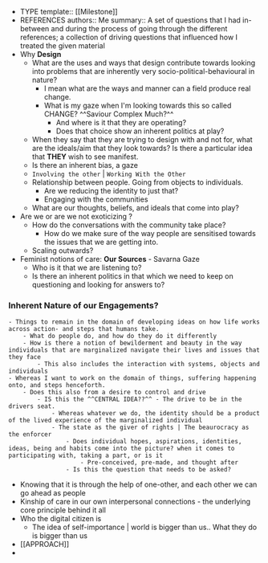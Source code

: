 - TYPE
  template:: [[Milestone]]
- REFERENCES
  authors:: Me
  summary:: A set of questions that I had in-between and during the process of going through the different references; a collection of driving questions that influenced how I treated the given material
- Why **Design**
	- What are the uses and ways that design contribute towards looking into problems that are inherently very socio-political-behavioural in nature?
		- I mean what are the ways and manner can a field produce real change.
		- What is my gaze when I'm looking towards this so called CHANGE? ^^Saviour Complex Much?^^
			- And where is it that they are operating?
			- Does that choice show an inherent politics at play?
	- When they say that they are trying to design with and not for, what are the ideals/aim that they look towards? Is there a particular idea that **THEY** wish to see manifest.
	- Is there an inherent bias, a gaze
	- ``Involving the other`` | ``Working With the Other``
	- Relationship between people. Going from objects to individuals.
		- Are we reducing the identity to just that?
		- Engaging with the communities
	- What are our thoughts, beliefs, and ideals that come into play?
- Are we or are we not exoticizing ?
	- How do the conversations with the community take place?
		- How do we make sure of the way people are sensitised towards the issues that we are getting into.
	- Scaling outwards?
- Feminist notions of care: **Our Sources** - Savarna Gaze
	- Who is it that we are listening to?
	- Is there an inherent politics in that which we need to keep on questioning and looking for answers to?
### Inherent Nature of our Engagements?
	- Things to remain in the domain of developing ideas on how life works across action- and steps that humans take.
		- What do people do, and how do they do it differently
		- How is there a notion of bewilderment and beauty in the way individuals that are marginalized navigate their lives and issues that they face
			- This also includes the interaction with systems, objects and individuals
	- Whereas I want to work on the domain of things, suffering happening onto, and steps henceforth.
		- Does this also from a desire to control and drive
			- IS this the ^^CENTRAL IDEA??^^ - The drive to be in the drivers seat.
				- Whereas whatever we do, the identity should be a product of the lived experience of the marginalized individual
				- The state as the giver of rights | The beaurocracy as the enforcer
					- Does individual hopes, aspirations, identities, ideas, being and habits come into the picture? when it comes to participating with, taking a part, or is it
						- Pre-conceived, pre-made, and thought after
					- Is this the question that needs to be asked?
- Knowing that it is through the help of one-other, and each other we can go ahead as people
- Kinship of care in our own interpersonal connections - the underlying core principle behind it all
- Who the digital citizen is
	- The idea of self-importance | world is bigger than us.. What they do is bigger than us
- [[APPROACH]]
-